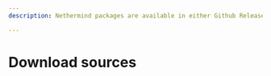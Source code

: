 ```yaml
---
description: Nethermind packages are available in either Github Releases Page or our Downloads Page.

---
```


# Download sources

